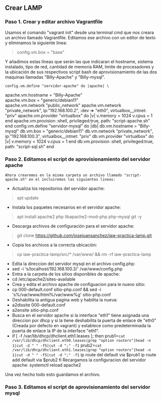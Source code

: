 ## Crear LAMP
### Paso 1. Crear y editar archivo Vagrantfile
Usamos el comando "vagrant init" desde una terminal cmd que nos creara un archivo llamado Vagrantfile.
Editamos ese archivo con un editor de texto y eliminamos la siguiente linea:
> config.vm.box = "base"

Y añadimos estas líneas que serán las que indicaran el hostname, sistema instalado, tipo de red, cantidad de memoria RAM, limite de procesadores y la ubicación de sus respectivos script bash de aprovisionamiento de las dos maquinas llamadas "Billy-Apache" y "Billy-mysql".

	config.vm.define "servidor-apache" do |apache| \
apache.vm.hostname = "Billy-Apache" \
apache.vm.box = "generic/debian11" \
apache.vm.network "public_network"
apache.vm.network "private_network", ip:"192.168.100.2", :dev => "eth0",
virtualbox__intnet: "priv"
apache.vm.provider "virtualbox" do |v|
v.memory = 1024
v.cpus = 1
end
apache.vm.provision :shell, privileged:true, path: "script-apache.sh"
end
config.vm.define "servidor-mysql" do |db|
db.vm.hostname = "Billy-mysql"
db.vm.box = "generic/debian11"
db.vm.network "private_network", ip:"192.168.100.3", 
virtualbox__intnet: "priv"
db.vm.provider "virtualbox" do |v|
v.memory = 1024
v.cpus = 1
end
db.vm.provision :shell, privileged:true, path: "script-sql.sh"
end

### Paso 2. Editamos el script de aprovisionamiento del servidor apache
	Ahora crearemos en la misma carpeta un archivo llamado "script-apache.sh" en el incluiremos las siguientes lineas:
- Actualiza los repositorios del servidor apache:
 >  apt update
- Instala los paquetes necesarios en el servidor apache:
> apt install apache2 php libapache2-mod-php php-mysql git -y
- Descarga archivos de configuración para el servidor apache:
> git clone https://github.com/josejuansanchez/iaw-practica-lamp.git
- Copia los archivos a la correcta ubicación:
> cp iaw-practica-lamp/src/* /var/www/ && rm -rf iaw-practica-lamp
- Edita la direccion del servidor mysql en el archivo config.php:
- sed -i 's/localhost/192.168.100.3/' /var/www/config.php
- Entra a la carpeta de los sitios disponibles de apache:
- cd /etc/apache2/sites-available
- Crea y edita el archivo apache de configuacion para le nuevo sitio:
- cp 000-default.conf sitio-php.conf && sed -i 's%/var/www/html%/var/www%g' sitio-php.conf
- Deshabilita la antigua pagina web y habilita la nueva:
- a2dissite 000-default.conf
- a2ensite sitio-php.conf
- Busca en el servidor apache si la interface "eth1" tiene asignada una direccion por dhcp y si la tiene deshabilita la puerta de enlace de "eth0" (Creada por defecto en vagrant) y establece como predeterminada la puerta de enlace la IP de la interface "eth1".
- if [ -f /var/lib/dhcp/dhclient.eth1.leases ]; then
prub1=`cat /var/lib/dhcp/dhclient.eth0.leases|grep "option routers"|head -n 1|cut -d " " -f5|cut -d ";" -f1`
prub2=`cat /var/lib/dhcp/dhclient.eth1.leases|grep "option routers"|head -n 1|cut -d " " -f5|cut -d ";" -f1`
ip route del default via $prub1
ip route add default via $prub2
fi
Recargamos la configuracion del servidor apache:
systemctl reload apache2

Una vez hecho todo esto guardamos el archivo.

### Paso 3.  Editamos el script de aprovisionamiento del servidor mysql
